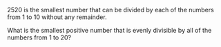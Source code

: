   <p>2520 is the smallest number that can be divided by each of the numbers from 1 to 10 without any remainder.</p>  <p>What is the smallest positive number that is evenly divisible by all of the numbers from 1 to 20?</p>    